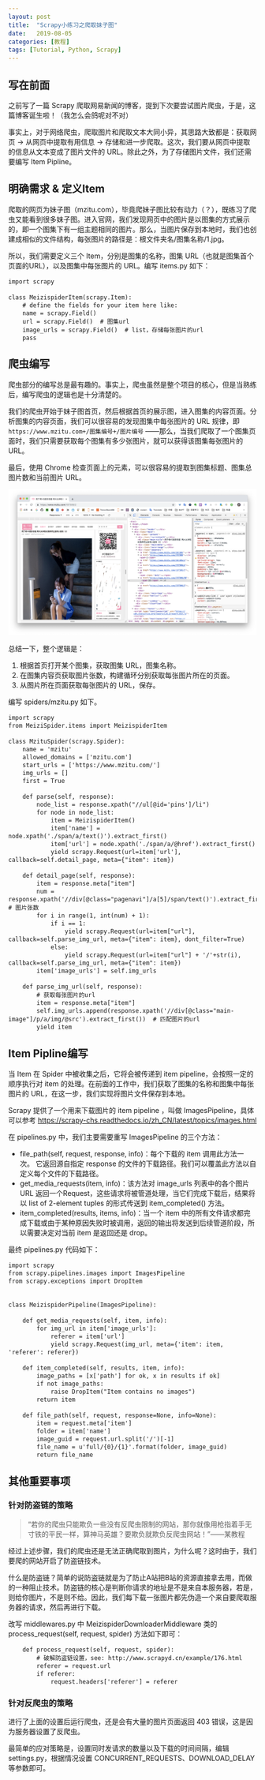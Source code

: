 ```yaml
---
layout: post
title:  "Scrapy小练习之爬取妹子图"
date:   2019-08-05
categories: [教程]
tags: [Tutorial, Python, Scrapy]
---
```



## 写在前面
之前写了一篇 Scrapy 爬取网易新闻的博客，提到下次要尝试图片爬虫，于是，这篇博客诞生啦！（我怎么会鸽呢对不对）

事实上，对于网络爬虫，爬取图片和爬取文本大同小异，其思路大致都是：获取网页 -> 从网页中提取有用信息 -> 存储和进一步爬取。这次，我们要从网页中提取的信息从文本变成了图片文件的 URL。除此之外，为了存储图片文件，我们还需要编写 Item Pipline。

## 明确需求 & 定义Item
爬取的网页为妹子图（mzitu.com），毕竟爬妹子图比较有动力（？），既练习了爬虫又能看到很多妹子图。进入官网，我们发现网页中的图片是以图集的方式展示的，即一个图集下有一组主题相同的图片。那么，当图片保存到本地时，我们也创建成相似的文件结构，每张图片的路径是：根文件夹名/图集名称/1.jpg。

所以，我们需要定义三个 Item，分别是图集的名称，图集 URL（也就是图集首个页面的URL），以及图集中每张图片的 URL。编写 items.py 如下：

```
import scrapy

class MeizispiderItem(scrapy.Item):
    # define the fields for your item here like:
    name = scrapy.Field()
    url = scrapy.Field()  # 图集url
    image_urls = scrapy.Field()  # list，存储每张图片的url
    pass
```

## 爬虫编写
爬虫部分的编写总是最有趣的。事实上，爬虫虽然是整个项目的核心，但是当熟练后，编写爬虫的逻辑也是十分清楚的。

我们的爬虫开始于妹子图首页，然后根据首页的展示图，进入图集的内容页面。分析图集的内容页面，我们可以很容易的发现图集中每张图片的 URL 规律，即 `https://www.mzitu.com+/图集编号+/图片编号` ——那么，当我们爬取了一个图集页面时，我们只需要获取每个图集有多少张图片，就可以获得该图集每张图片的 URL。

最后，使用 Chrome 检查页面上的元素，可以很容易的提取到图集标题、图集总图片数和当前图片 URL。

![不是去幼儿园的车](/imgs/20190805/1.png)

总结一下，整个逻辑是：
1. 根据首页打开某个图集，获取图集 URL，图集名称。
2. 在图集内容页获取图片张数，构建循环分别获取每张图片所在的页面。
3. 从图片所在页面获取每张图片的 URL，保存。

编写 spiders/mzitu.py 如下。

```
import scrapy
from MeiziSpider.items import MeizispiderItem

class MzituSpider(scrapy.Spider):
    name = 'mzitu'
    allowed_domains = ['mzitu.com']
    start_urls = ['https://www.mzitu.com/']
    img_urls = []
    first = True

    def parse(self, response):
        node_list = response.xpath("//ul[@id='pins']/li")
        for node in node_list:
            item = MeizispiderItem()
            item['name'] = node.xpath('./span/a/text()').extract_first()
            item['url'] = node.xpath('./span/a/@href').extract_first()
            yield scrapy.Request(url=item['url'], callback=self.detail_page, meta={"item": item})

    def detail_page(self, response):
        item = response.meta["item"]
        num = response.xpath('//div[@class="pagenavi"]/a[5]/span/text()').extract_first()  # 图片张数
        for i in range(1, int(num) + 1):
            if i == 1:
                yield scrapy.Request(url=item["url"], callback=self.parse_img_url, meta={"item": item}, dont_filter=True)
            else:
                yield scrapy.Request(url=item["url"] + '/'+str(i), callback=self.parse_img_url, meta={"item": item})
        item['image_urls'] = self.img_urls

    def parse_img_url(self, response):
        # 获取每张图片的url
        item = response.meta["item"]
        self.img_urls.append(response.xpath('//div[@class="main-image"]/p/a/img/@src').extract_first())  # 匹配图片的url
        yield item
```

## Item Pipline编写
当 Item 在 Spider 中被收集之后，它将会被传递到 item pipeline，会按照一定的顺序执行对 item 的处理。在前面的工作中，我们获取了图集的名称和图集中每张图片的 URL，在这一步，我们实现将图片文件保存到本地。

Scrapy 提供了一个用来下载图片的 item pipeline ，叫做 ImagesPipeline，具体可以参考
https://scrapy-chs.readthedocs.io/zh_CN/latest/topics/images.html

在 pipelines.py 中，我们主要需要重写 ImagesPipeline 的三个方法：

- file_path(self, request, response, info)：每个下载的 item 调用此方法一次。 它返回源自指定 response 的文件的下载路径。我们可以覆盖此方法以自定义每个文件的下载路径。
- get_media_requests(item, info)：该方法对 image_urls 列表中的各个图片 URL 返回一个Request，这些请求将被管道处理，当它们完成下载后，结果将以 list of 2-element tuples 的形式传送到 item_completed() 方法。
- item_completed(results, items, info)：当一个 item 中的所有文件请求都完成下载或由于某种原因失败时被调用，返回的输出将发送到后续管道阶段，所以需要决定对当前 item 是返回还是 drop。

最终 pipelines.py 代码如下：

```
import scrapy
from scrapy.pipelines.images import ImagesPipeline
from scrapy.exceptions import DropItem


class MeizispiderPipeline(ImagesPipeline):

    def get_media_requests(self, item, info):
        for img_url in item['image_urls']:
            referer = item['url']
            yield scrapy.Request(img_url, meta={'item': item, 'referer': referer})

    def item_completed(self, results, item, info):
        image_paths = [x['path'] for ok, x in results if ok]
        if not image_paths:
            raise DropItem("Item contains no images")
        return item

    def file_path(self, request, response=None, info=None):
        item = request.meta['item']
        folder = item['name']
        image_guid = request.url.split('/')[-1]
        file_name = u'full/{0}/{1}'.format(folder, image_guid)
        return file_name
```

## 其他重要事项
### 针对防盗链的策略
> “若你的爬虫只能欺负一些没有反爬虫限制的网站，那你就像用枪指着手无寸铁的平民一样，算神马英雄？要欺负就欺负反爬虫网站！”——某教程

经过上述步骤，我们的爬虫还是无法正确爬取到图片，为什么呢？这时由于，我们要爬的网站开启了防盗链技术。

什么是防盗链？简单的说防盗链就是为了防止A站把B站的资源直接拿去用，而做的一种阻止技术。防盗链的核心是判断你请求的地址是不是来自本服务器，若是，则给你图片，不是则不给。因此，我们每下载一张图片都先伪造一个来自要爬取服务器的请求，然后再进行下载。

改写 middlewares.py 中 MeizispiderDownloaderMiddleware 类的 process_request(self, request, spider) 方法如下即可：

```
    def process_request(self, request, spider):
        # 破解防盗链设置，see: http://www.scrapyd.cn/example/176.html
        referer = request.url
        if referer:
            request.headers['referer'] = referer

```

### 针对反爬虫的策略
进行了上面的设置后运行爬虫，还是会有大量的图片页面返回 403 错误，这是因为服务器设置了反爬虫。

最简单的应对策略是，设置同时发请求的数量以及下载的时间间隔，编辑 settings.py，根据情况设置 CONCURRENT_REQUESTS、DOWNLOAD_DELAY 等参数即可。


